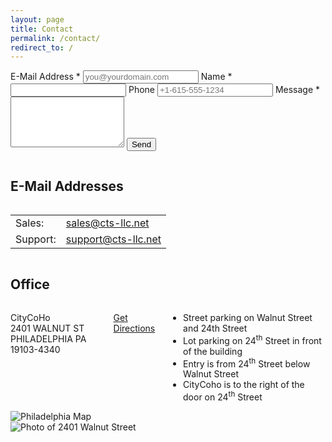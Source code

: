 ```yaml
---
layout: page
title: Contact
permalink: /contact/
redirect_to: /
---
```


<div class="row">
  <div class="twelve columns">
    <script type="text/javascript">var submitted=false;</script>
    <iframe name="hidden_iframe" id="hidden_iframe" style="display:none;" onload="if(submitted) {window.location='/thank-you';}"></iframe>
    <form action="https://docs.google.com/forms/d/e/1FAIpQLSeSYqiFcKIPCRA8aWG_8homQn7oCvYE3odSH9yk7aJKD9c7qg/formResponse" method="post" target="hidden_iframe" onsubmit="submitted=true;">
      <label>E-Mail Address *</label>
      <input class="u-full-width" type="email" placeholder="you@yourdomain.com" name="emailAddress" required>
      <label>Name *</label>
      <input class="u-full-width" type="text" name="entry.1190691968" required>
      <label>Phone</label>
      <input class="u-full-width" type="text" placeholder="+1-615-555-1234" name="entry.1341641234">
      <label>Message *</label>
      <textarea class="u-full-width" rows="5" name="entry.1079813606" required></textarea>
      <button type="submit">Send</button>
    </form>
  </div>
</div>

E-Mail Addresses
------------

<div class="row">
  <div class="twelve columns">
    <table class="u-full-width">
      <tr>
        <td>Sales:</td>
        <td><a href="mailto:sales@cts-llc.net">sales@cts-llc.net</a></td>
      </tr>
      <tr>
        <td>Support:</td>
        <td><a href="mailto:support@cts-llc.net">support@cts-llc.net</a></td>
      </tr>
    </table>
  </div>
</div>

Office
------------

<div class="row">
  <div class="four columns">
    <p>CityCoHo<br>2401 WALNUT ST<br>PHILADELPHIA PA 19103-4340</p>
    <p><a href="https://maps.google.com?daddr=2401+WALNUT+ST+PHILADELPHIA+PA+19103" target="_blank">Get Directions</a></p>
    <ul class="smaller-font">
      <li>Street parking on Walnut Street and 24th Street</li>
      <li>Lot parking on 24<sup>th</sup> Street in front of the building</li>
      <li>Entry is from 24<sup>th</sup> Street below Walnut Street</li>
      <li>CityCoho is to the right of the door on 24<sup>th</sup> Street</li>
    </ul>
  </div>
  <div class="four columns">
    <img alt="Philadelphia Map" class="framed u-max-full-width" src="/images/philadelphia.png">
  </div>
  <div class="four columns">
    <img alt="Photo of 2401 Walnut Street" class="framed u-max-full-width" src="/images/citycoho.png">
  </div>
</div>
